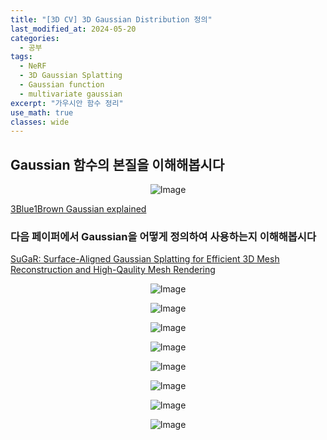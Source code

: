 ```yaml
---
title: "[3D CV] 3D Gaussian Distribution 정의"
last_modified_at: 2024-05-20
categories:
  - 공부
tags:
  - NeRF
  - 3D Gaussian Splatting
  - Gaussian function
  - multivariate gaussian
excerpt: "가우시안 함수 정리"
use_math: true
classes: wide
---
```


## Gaussian 함수의 본질을 이해해봅시다

<p align="center">
  <img src="https://github.com/sandokim/sandokim.github.io/assets/74639652/c07e2cfd-b519-42a1-a73d-8bf520c44dcd" alt="Image">
</p>

[3Blue1Brown Gaussian explained](https://youtu.be/d_qvLDhkg00?si=j1EeVB9_Q1Wh6cDq&t=133)


### 다음 페이퍼에서 Gaussian을 어떻게 정의하여 사용하는지 이해해봅시다
[SuGaR: Surface-Aligned Gaussian Splatting for Efficient 3D Mesh Reconstruction and High-Qaulity Mesh Rendering](https://arxiv.org/abs/2311.12775)

<p align="center">
  <img src="https://github.com/sandokim/sandokim.github.io/assets/74639652/3779fe35-89f7-419a-9458-9ee6eeb3ce4f" alt="Image">
</p>

<p align="center">
  <img src="https://github.com/sandokim/sandokim.github.io/assets/74639652/c743077e-0d77-48e6-ac06-54e7eef11f50" alt="Image">
</p>

<p align="center">
  <img src="https://github.com/sandokim/sandokim.github.io/assets/74639652/5747ebab-25f3-4023-ae97-3f5d7e87a35e" alt="Image">
</p>

<p align="center">
  <img src="https://github.com/sandokim/sandokim.github.io/assets/74639652/0b622b65-31d3-45cf-8223-e896d4416463" alt="Image">
</p>

<p align="center">
  <img src="https://github.com/sandokim/sandokim.github.io/assets/74639652/6ab01ed3-46ae-48b6-aa8c-2dc51e838fc1" alt="Image">
</p>

<p align="center">
  <img src="https://github.com/sandokim/sandokim.github.io/assets/74639652/6961282c-f064-4a7a-add7-55d6e667fb18" alt="Image">
</p>

<p align="center">
  <img src="https://github.com/sandokim/sandokim.github.io/assets/74639652/dcd87336-a0ae-40cf-afa6-2bef9b522abd" alt="Image">
</p>

<p align="center">
  <img src="https://github.com/sandokim/sandokim.github.io/assets/74639652/da0d6317-221f-442d-a7f4-6162e9d6ada2" alt="Image">
</p>





